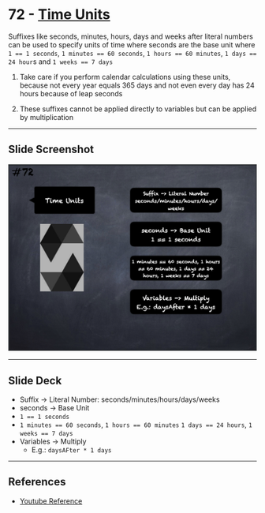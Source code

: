 # 72 - [Time Units](Time%20Units.md)
Suffixes like seconds, minutes, hours, days and weeks after literal numbers can be used to specify units of time where seconds are the base unit where `1 == 1 seconds`, `1 minutes == 60 seconds`, `1 hours == 60 minutes`, `1 days == 24 hour`s and `1 weeks == 7 days`

1. Take care if you perform calendar calculations using these units, because not every year equals 365 days and not even every day has 24 hours because of leap seconds
    
2. These suffixes cannot be applied directly to variables but can be applied by multiplication

___
## Slide Screenshot
![072.png](../../images/2.Solidity%20101/072.png)
___
## Slide Deck
- Suffix -> Literal Number: seconds/minutes/hours/days/weeks
- seconds -> Base Unit
- `1 == 1 seconds`
- `1 minutes == 60 seconds`, `1 hours == 60 minutes` `1 days == 24 hours`, `1 weeks == 7 days`
- Variables -> Multiply
	- E.g.: `daysAFter * 1 days`
___
## References
- [Youtube Reference](https://youtu.be/WgU7KKKomMk?t=1018)


